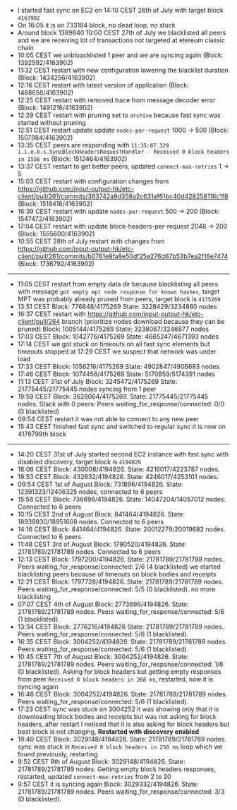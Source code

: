 * I started fast sync on EC2 on 14:10 CEST 26th of July with target block `4163902`
* On 16:05 it is on 733184 block, no dead loop, no stuck
* Around block 1389840 10:00 CEST 27th of July we blacklisted all peers and we are receiving lot of transactions not targeted at etereum classic chain
* 10:05 CEST we unbloacklisted 1 peer and we are syncing again (Block: 1392592/4163902)
* 11:32 CEST restart with new configuration lowering the blacklist duration (Block: 1434256/4163902)
* 12:16 CEST restart with latest version of application (Block: 1488656/4163902)
* 12:25 CEST restart with removed trace from message decoder error (Block: 1491216/4163902)
* 12:29 CEST restart with pruning set to `archive` because fast sync was started without pruning
* 12:51 CEST restart update update `nodes-per-request` 1000 -> 500 (Block: 1507984/4163902)
* 13:35 CEST peers are responding with `11:35:07.329 i.i.e.b.s.SyncBlockHeadersRequestHandler - Received 0 block headers in 1556 ms` (Block: 1512464/4163902)
* 13:37 CEST restart to get better peers, updated `connect-max-retries` 1 -> 5
* 15:03 CEST restart with configuration changes from https://github.com/input-output-hk/etc-client/pull/261/commits/363742a9d358a2c631af61bc40d428258116c1f8 (Block: 1518416/4163902)
* 16:39 CEST restart with update `nodes-per-request` 500 -> 200 (Block: 1547472/4163902)
* 17:04 CEST restart with update block-headers-per-request 2048 -> 200 (Block: 1555600/4163902)
* 10:55 CEST 28th of July restart with changes from https://github.com/input-output-hk/etc-client/pull/261/commits/b0761e8fa8e50df25e276d67b53b7ea2f16e7474 (Block: 1736792/4163902)



-----------------------------------------------------------------------------------------------

* 11:05 CEST restart from empty data dir because blacklisting all peers with message `got empty mpt node response for known hashes`, target MPT was probably already pruned from peers, target block is `4175269`
* 13:51 CEST Block: 776848/4175269 State: 3228429/3234860 nodes
* 16:37 CEST restart with https://github.com/input-output-hk/etc-client/pull/264 branch (prioritize nodes download because they can be pruned) Block: 1005144/4175269 State: 3238067/3246877 nodes
* 17:03 CEST Block: 1042776/4175269 State: 4665247/4671393 nodes
* 17:14 CEST we got stuck on timeouts on all fast sync elements but timeouts stopped at 17:29 CEST we suspect that network was under load
* 17:33 CEST Block: 1056216/4175269 State: 4902847/4906683 nodes
* 17:46 CEST Block: 1074456/4175269 State: 5170859/5174391 nodes
* 11:13 CEST 31st of July Block: 3245472/4175269 State: 21775445/21775445 nodes syncing from 1 peer
* 19:59 CEST Block: 3628064/4175269. State: 21775445/21775445 nodes. Stack with 0 peers: Peers waiting_for_response/connected: 0/0 (0 blacklisted)
* 09:54 CEST restart it was not able to connect to any new peer
* 15:43 CEST finished fast sync and switched to regular sync it is now on 4176799th block

--------------------------------------------------------------------------------------------------------

* 14:20 CEST 31st of July started second EC2 instance with fast sync with disabled discovery, target block is `4194826`
* 18:06 CEST Block: 430008/4194826. State: 4216017/4223787 nodes.
* 19:53 CEST Block: 432632/4194826. State: 4246017/4253101 nodes. 
* 09:54 CEST 1st of August Block: 731896/4194826. State: 12391323/12406325 nodes, connected to 6 peers
* 15:58 CEST Block: 736696/4194826. State: 14047204/14057012 nodes. Connected to 6 peers
* 10:15 CEST 2nd of August Block: 841464/4194826. State: 18938830/18951608 nodes. Connected to 6 peers
* 14:16 CEST Block: 841464/4194826. State: 20012279/20019682 nodes. Connected to 6 peers
* 11:48 CEST 3rd of August Block: 1790520/4194826. State: 21781789/21781789 nodes. Connected to 6 peers
* 12:13 CEST Block: 1797200/4194826. State: 21781789/21781789 nodes. Peers waiting_for_response/connected: 2/6 (4 blacklisted) we started blacklisting peers because of timeouts on block bodies and receipts
* 12:21 CEST Block: 1797728/4194826. State: 21781789/21781789 nodes. Peers waiting_for_response/connected: 5/5 (0 blacklisted). no more blacklisting
* 07:07 CEST 4th of August Block: 2773696/4194826. State: 21781789/21781789 nodes. Peers waiting_for_response/connected: 5/6 (1 blacklisted). 
* 13:34 CEST Block: 2776216/4194826 State: 21781789/21781789 nodes. Peers waiting_for_response/connected: 5/6 (1 blacklisted).
* 16:35 CEST Block: 3004252/4194826. State: 21781789/21781789 nodes. Peers waiting_for_response/connected: 5/6 (1 blacklisted).
* 10:45 CEST 7th of August Block: 3004252/4194826. State: 21781789/21781789 nodes. Peers waiting_for_response/connected: 1/6 (0 blacklisted). Asking for block headers but getting empty responses from peer `Received 0 block headers in 268 ms`, restarted, now it is syncing again
* 16:46 CEST Block: 3004252/4194826. State: 21781789/21781789 nodes. Peers waiting_for_response/connected: 5/6 (1 blacklisted). 
* 17:23 CEST sync was stuck on 3004252 it was showing only that it is downloading block bodies and receipts but was not asking for block headers, after restart I noticed that it is also asking for block headers but best block is not changing, **Restarted with discovery enabled**
* 19:40 CEST Block: 3029148/4194826. State: 21781789/21781789 nodes. sync was stuck in `Received 0 block headers in 256 ms` loop which we found previously, restarting
* 9:52 CEST 8th of August Block: 3029148/4194826. State: 21781789/21781789 nodes. Getting empty block headers responses, restarted, updated `connect-max-retries` from 2 to 20
* 9:57 CEST it is syncing again Block: 3029332/4194826. State: 21781789/21781789 nodes. Peers waiting_for_response/connected: 3/3 (0 blacklisted).